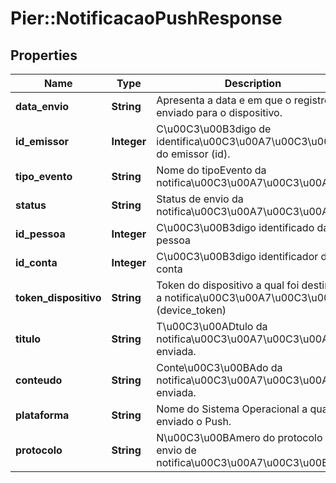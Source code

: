 # Pier::NotificacaoPushResponse

## Properties
Name | Type | Description | Notes
------------ | ------------- | ------------- | -------------
**data_envio** | **String** | Apresenta a data e em que o registro foi enviado para o dispositivo. | [optional] 
**id_emissor** | **Integer** | C\u00C3\u00B3digo de identifica\u00C3\u00A7\u00C3\u00A3o do emissor (id). | [optional] 
**tipo_evento** | **String** | Nome do tipoEvento da notifica\u00C3\u00A7\u00C3\u00A3o | [optional] 
**status** | **String** | Status de envio da notifica\u00C3\u00A7\u00C3\u00A3o | [optional] 
**id_pessoa** | **Integer** | C\u00C3\u00B3digo identificado da pessoa | 
**id_conta** | **Integer** | C\u00C3\u00B3digo identificador da conta | 
**token_dispositivo** | **String** | Token do dispositivo a qual foi destinado a notifica\u00C3\u00A7\u00C3\u00A3o (device_token) | 
**titulo** | **String** | T\u00C3\u00ADtulo da notifica\u00C3\u00A7\u00C3\u00A3o enviada. | 
**conteudo** | **String** | Conte\u00C3\u00BAdo da notifica\u00C3\u00A7\u00C3\u00A3o enviada. | 
**plataforma** | **String** | Nome do Sistema Operacional a qual foi enviado o Push. | [optional] 
**protocolo** | **String** | N\u00C3\u00BAmero do protocolo de envio de notifica\u00C3\u00A7\u00C3\u00B5es | [optional] 


